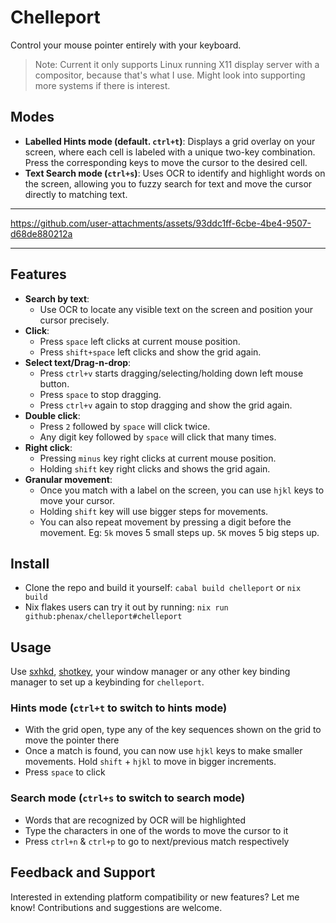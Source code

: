 # Chelleport
Control your mouse pointer entirely with your keyboard.

> Note: Current it only supports Linux running X11 display server with a compositor, because that's what I use. Might look into supporting more systems if there is interest.


## Modes
- **Labelled Hints mode (default. `ctrl+t`)**: Displays a grid overlay on your screen, where each cell is labeled with a unique two-key combination. Press the corresponding keys to move the cursor to the desired cell.
- **Text Search mode (`ctrl+s`)**: Uses OCR to identify and highlight words on the screen, allowing you to fuzzy search for text and move the cursor directly to matching text.


---

https://github.com/user-attachments/assets/93ddc1ff-6cbe-4be4-9507-d68de880212a

---


## Features
- **Search by text**:
  - Use OCR to locate any visible text on the screen and position your cursor precisely.
- **Click**:
  - Press `space` left clicks at current mouse position.
  - Press `shift+space` left clicks and show the grid again.
- **Select text/Drag-n-drop**:
  - Press `ctrl+v` starts dragging/selecting/holding down left mouse button.
  - Press `space` to stop dragging.
  - Press `ctrl+v` again to stop dragging and show the grid again.
- **Double click**:
  - Press `2` followed by `space` will click twice.
  - Any digit key followed by `space` will click that many times.
- **Right click**:
  - Pressing `minus` key right clicks at current mouse position.
  - Holding `shift` key right clicks and shows the grid again.
- **Granular movement**:
  - Once you match with a label on the screen, you can use `hjkl` keys to move your cursor.
  - Holding `shift` key will use bigger steps for movements.
  - You can also repeat movement by pressing a digit before the movement. Eg: `5k` moves 5 small steps up. `5K` moves 5 big steps up.


## Install
- Clone the repo and build it yourself: `cabal build chelleport` or `nix build`
- Nix flakes users can try it out by running: `nix run github:phenax/chelleport#chelleport`


## Usage
Use [sxhkd](https://github.com/baskerville/sxhkd), [shotkey](https://github.com/phenax/shotkey), your window manager or any other key binding manager to set up a keybinding for `chelleport`.

### Hints mode (`ctrl+t` to switch to hints mode)
- With the grid open, type any of the key sequences shown on the grid to move the pointer there
- Once a match is found, you can now use `hjkl` keys to make smaller movements. Hold `shift` + `hjkl` to move in bigger increments.
- Press `space` to click

### Search mode (`ctrl+s` to switch to search mode)
- Words that are recognized by OCR will be highlighted
- Type the characters in one of the words to move the cursor to it
- Press `ctrl+n` & `ctrl+p` to go to next/previous match respectively


## Feedback and Support
Interested in extending platform compatibility or new features? Let me know! Contributions and suggestions are welcome.
